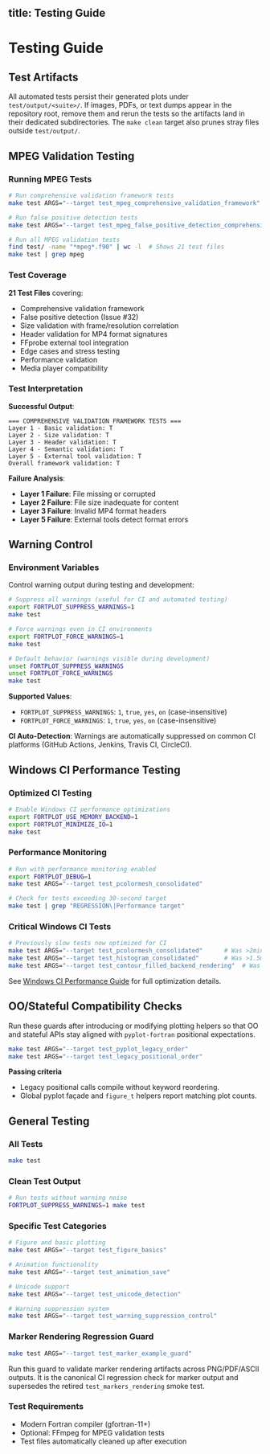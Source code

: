 title: Testing Guide
---

# Testing Guide

## Test Artifacts

All automated tests persist their generated plots under `test/output/<suite>/`.
If images, PDFs, or text dumps appear in the repository root, remove them and
rerun the tests so the artifacts land in their dedicated subdirectories. The
`make clean` target also prunes stray files outside `test/output/`.

## MPEG Validation Testing

### Running MPEG Tests

```bash
# Run comprehensive validation framework tests
make test ARGS="--target test_mpeg_comprehensive_validation_framework"

# Run false positive detection tests  
make test ARGS="--target test_mpeg_false_positive_detection_comprehensive"

# Run all MPEG validation tests
find test/ -name "*mpeg*.f90" | wc -l  # Shows 21 test files
make test | grep mpeg
```

### Test Coverage

**21 Test Files** covering:
- Comprehensive validation framework
- False positive detection (Issue #32)
- Size validation with frame/resolution correlation
- Header validation for MP4 format signatures
- FFprobe external tool integration
- Edge cases and stress testing
- Performance validation
- Media player compatibility

### Test Interpretation

**Successful Output**:
```
=== COMPREHENSIVE VALIDATION FRAMEWORK TESTS ===
Layer 1 - Basic validation: T
Layer 2 - Size validation: T  
Layer 3 - Header validation: T
Layer 4 - Semantic validation: T
Layer 5 - External tool validation: T
Overall framework validation: T
```

**Failure Analysis**:
- **Layer 1 Failure**: File missing or corrupted
- **Layer 2 Failure**: File size inadequate for content
- **Layer 3 Failure**: Invalid MP4 format headers
- **Layer 5 Failure**: External tools detect format errors

## Warning Control

### Environment Variables

Control warning output during testing and development:

```bash
# Suppress all warnings (useful for CI and automated testing)
export FORTPLOT_SUPPRESS_WARNINGS=1
make test

# Force warnings even in CI environments
export FORTPLOT_FORCE_WARNINGS=1
make test

# Default behavior (warnings visible during development)
unset FORTPLOT_SUPPRESS_WARNINGS
unset FORTPLOT_FORCE_WARNINGS
make test
```

**Supported Values**:
- `FORTPLOT_SUPPRESS_WARNINGS`: `1`, `true`, `yes`, `on` (case-insensitive)
- `FORTPLOT_FORCE_WARNINGS`: `1`, `true`, `yes`, `on` (case-insensitive)

**CI Auto-Detection**: Warnings are automatically suppressed on common CI
platforms (GitHub Actions, Jenkins, Travis CI, CircleCI).

## Windows CI Performance Testing

### Optimized CI Testing
```bash
# Enable Windows CI performance optimizations
export FORTPLOT_USE_MEMORY_BACKEND=1
export FORTPLOT_MINIMIZE_IO=1
make test
```

### Performance Monitoring
```bash
# Run with performance monitoring enabled
export FORTPLOT_DEBUG=1
make test ARGS="--target test_pcolormesh_consolidated"

# Check for tests exceeding 30-second target
make test | grep "REGRESSION\|Performance target"
```

### Critical Windows CI Tests
```bash
# Previously slow tests now optimized for CI
make test ARGS="--target test_pcolormesh_consolidated"      # Was >2min, now <30sec
make test ARGS="--target test_histogram_consolidated"       # Was >1.5min, now <30sec  
make test ARGS="--target test_contour_filled_backend_rendering"  # Was >3min, now <30sec
```

See [Windows CI Performance Guide](windows_ci_performance.md) for full
optimization details.

## OO/Stateful Compatibility Checks

Run these guards after introducing or modifying plotting helpers so that OO and
stateful APIs stay aligned with `pyplot-fortran` positional expectations.

```bash
make test ARGS="--target test_pyplot_legacy_order"
make test ARGS="--target test_legacy_positional_order"
```

**Passing criteria**
- Legacy positional calls compile without keyword reordering.
- Global pyplot façade and `figure_t` helpers report matching plot counts.


## General Testing

### All Tests
```bash
make test
```

### Clean Test Output
```bash
# Run tests without warning noise
FORTPLOT_SUPPRESS_WARNINGS=1 make test
```

### Specific Test Categories
```bash
# Figure and basic plotting
make test ARGS="--target test_figure_basics"

# Animation functionality  
make test ARGS="--target test_animation_save"

# Unicode support
make test ARGS="--target test_unicode_detection"

# Warning suppression system
make test ARGS="--target test_warning_suppression_control"
```

### Marker Rendering Regression Guard
```bash
make test ARGS="--target test_marker_example_guard"
```
Run this guard to validate marker rendering artifacts across PNG/PDF/ASCII
outputs. It is the canonical CI regression check for marker output and
supersedes the retired `test_markers_rendering` smoke test.

### Test Requirements
- Modern Fortran compiler (gfortran-11+)
- Optional: FFmpeg for MPEG validation tests
- Test files automatically cleaned up after execution
